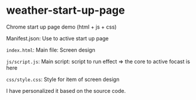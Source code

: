 # weather-start-up-page
Chrome start up page demo (html + js + css)

Manifest.json: Use to active start up page

`index.html`: Main file: Screen design 

`js/script.js`: Main script: script to run effect => the core to active focast is here

`css/style.css`: Style for item of screen design

I have personalized it based on the source code.

